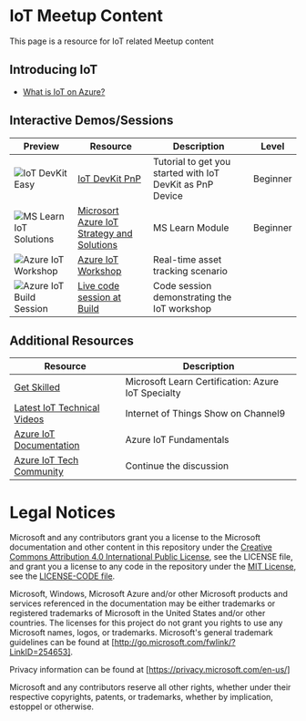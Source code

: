 # IoT Meetup Content
This page is a resource for IoT related Meetup content

## Introducing IoT
- [What is IoT on Azure?](https://docs.microsoft.com/en-us/azure/iot-fundamentals/iot-introduction)

## Interactive Demos/Sessions
| Preview | Resource | Description | Level |
| ------------- | ------------- | ------------- | ------------- | 
| ![IoT DevKit Easy](https://github.com/AzureTechCommunity/IoT-Content/blob/main/Images/DevkitIoTEasy.PNG) | [IoT DevKit PnP](https://docs.microsoft.com/en-us/samples/azure-samples/mxchip-iot-devkit-pnp-get-started/sample/) | Tutorial to get you started with IoT DevKit as PnP Device | Beginner |
| ![MS Learn IoT Solutions](https://github.com/AzureTechCommunity/IoT-Content/blob/main/Images/MSLearnAzureIoTSolutions.PNG) | [Microsort Azure IoT Strategy and Solutions](https://docs.microsoft.com/en-us/learn/modules/azure-iot-strategy-and-solutions/) | MS Learn Module | Beginner |
| ![Azure IoT Workshop](https://github.com/AzureTechCommunity/IoT-Content/blob/main/Images/AzureIoTWorkshopContoso.PNG)  | [Azure IoT Workshop](https://azure.github.io/iot-workshop-asset-tracking/)  | Real-time asset tracking scenario  | |
| ![Azure IoT Build Session](https://github.com/AzureTechCommunity/IoT-Content/blob/main/Images/AzureIoTBuildSession.PNG)  | [Live code session at Build](https://www.youtube.com/watch?v=3A6Lhakfyes&feature=emb_logo)  | Code session demonstrating the IoT workshop  | |

## Additional Resources
| Resource | Description |
| ------------- | ------------- |
| [Get Skilled](https://docs.microsoft.com/en-us/learn/certifications/azure-iot-developer-specialty)  | Microsoft Learn Certification: Azure IoT Specialty  |
| [Latest IoT Technical Videos](https://channel9.msdn.com/Shows/Internet-of-Things-Show)  | Internet of Things Show on Channel9  | 
| [Azure IoT Documentation](https://docs.microsoft.com/en-us/azure/iot-fundamentals/)  | Azure IoT Fundamentals  |
| [Azure IoT Tech Community](https://techcommunity.microsoft.com/t5/internet-of-things-iot/ct-p/IoT)  | Continue the discussion |

# Legal Notices
Microsoft and any contributors grant you a license to the Microsoft documentation and other content in this repository under the [Creative Commons Attribution 4.0 International Public License](https://creativecommons.org/licenses/by/4.0/legalcode), see the LICENSE file, and grant you a license to any code in the repository under the [MIT License](https://opensource.org/licenses/MIT), see the [LICENSE-CODE file](https://github.com/microsoft/cloud-native-meetups/blob/master/LICENSE-CODE).

Microsoft, Windows, Microsoft Azure and/or other Microsoft products and services referenced in the documentation may be either trademarks or registered trademarks of Microsoft in the United States and/or other countries. The licenses for this project do not grant you rights to use any Microsoft names, logos, or trademarks. Microsoft's general trademark guidelines can be found at [http://go.microsoft.com/fwlink/?LinkID=254653].

Privacy information can be found at [https://privacy.microsoft.com/en-us/]

Microsoft and any contributors reserve all other rights, whether under their respective copyrights, patents, or trademarks, whether by implication, estoppel or otherwise.
